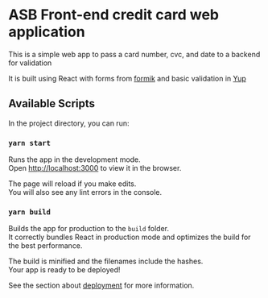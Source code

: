 # ASB Front-end credit card web application
This is a simple web app to pass a card number, cvc, and date to a backend for validation

It is built using React with forms from [formik](https://formik.org/) and basic validation in [Yup](https://www.npmjs.com/package/yup)

## Available Scripts

In the project directory, you can run:

### `yarn start`

Runs the app in the development mode.\
Open [http://localhost:3000](http://localhost:3000) to view it in the browser.

The page will reload if you make edits.\
You will also see any lint errors in the console.

### `yarn build`

Builds the app for production to the `build` folder.\
It correctly bundles React in production mode and optimizes the build for the best performance.

The build is minified and the filenames include the hashes.\
Your app is ready to be deployed!

See the section about [deployment](https://facebook.github.io/create-react-app/docs/deployment) for more information.
